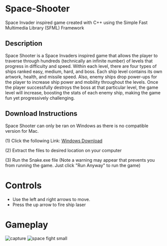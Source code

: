# Space-Shooter
Space Invader inspired game created with C++ using the Simple Fast Multimedia Library (SFML) Framework

## Description
Space Shooter is a Space Invaders inspired game that allows the player to traverse through hundreds (technically an infinite number) of levels that progress in difficulty and speed. Within each level, there are four types of ships ranked easy, medium, hard, and boss. Each ship level contains its own artwork, health, and missile speed. Also, enemy ships drop power-ups for the player to increase ship power and mobility throughout the levels. Once the player successfully destroys the boss at that particular level, the game level will increase, boosting the stats of each enemy ship, making the game fun yet progressively challenging.

## Download Instructions
Space Shooter can only be ran on Windows as there is no compatible version for Mac. 

(1) Click the following Link: [Windows Download](bit.ly/SpaceShooterFJ)

(2) Extract the files to desired location on your computer

(3) Run the Snake.exe file (Note a warning may appear that prevents you from running the game. Just click "Run Anyway" to run the game)

# Controls
- Use the left and right arrows to move. 
- Press the up arrow to fire ship laser

# Gameplay 
![capture](https://user-images.githubusercontent.com/23549050/52458361-cb7f4780-2b13-11e9-96a8-116d012d1b7e.JPG) ![space fight small](https://user-images.githubusercontent.com/23549050/31362211-2a84d092-ad0c-11e7-8d60-e99f1c9c861a.png)

